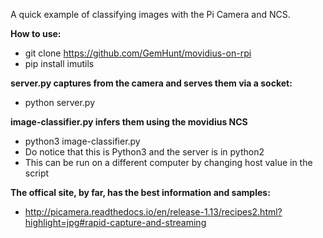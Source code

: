 A quick example of classifying images with the Pi Camera and NCS. 

**How to use:**
* git clone https://github.com/GemHunt/movidius-on-rpi
* pip install imutils

**server.py captures from the camera and serves them via a socket:**
* python server.py

**image-classifier.py infers them using the movidius NCS**
* python3 image-classifier.py 
* Do notice that this is Python3 and the server is in python2
* This can be run on a different computer by changing host value in the script

**The offical site, by far, has the best information and samples:**
* http://picamera.readthedocs.io/en/release-1.13/recipes2.html?highlight=jpg#rapid-capture-and-streaming
